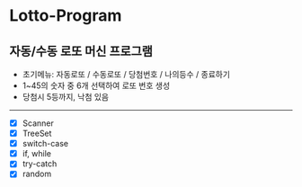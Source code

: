 # Lotto-Program
## 자동/수동 로또 머신 프로그램

- 초기메뉴: 자동로또 / 수동로또 / 당첨번호 / 나의등수 / 종료하기
- 1~45의 숫자 중 6개 선택하여 로또 번호 생성
- 당첨시 5등까지, 낙첨 있음

***
- [x] Scanner
- [x] TreeSet
- [x] switch-case
- [x] if, while
- [x] try-catch
- [x] random
